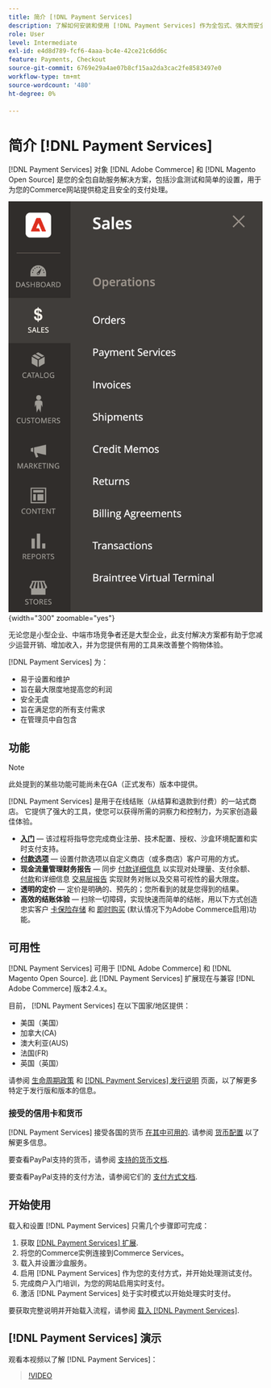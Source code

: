 ```yaml
---
title: 简介 [!DNL Payment Services]
description: 了解如何安装和使用 [!DNL Payment Services] 作为全包式、强大而安全的支付处理解决方案，适合 [!DNL Adobe Commerce] 和 [!DNL Magento Open Source] 网站。
role: User
level: Intermediate
exl-id: e4d8d789-fcf6-4aaa-bc4e-42ce21c6dd6c
feature: Payments, Checkout
source-git-commit: 6769e29a4ae07b8cf15aa2da3cac2fe8583497e0
workflow-type: tm+mt
source-wordcount: '480'
ht-degree: 0%

---
```


# 简介 [!DNL Payment Services]

[!DNL Payment Services] 对象 [!DNL Adobe Commerce] 和 [!DNL Magento Open Source] 是您的全包自助服务解决方案，包括沙盒测试和简单的设置，用于为您的Commerce网站提供稳定且安全的支付处理。

![[!DNL Payment Services] 扩展管理员视图](assets/admin-view.png){width="300" zoomable="yes"}

无论您是小型企业、中端市场竞争者还是大型企业，此支付解决方案都有助于您减少运营开销、增加收入，并为您提供有用的工具来改善整个购物体验。

[!DNL Payment Services] 为：

* 易于设置和维护
* 旨在最大限度地提高您的利润
* 安全无虞
* 旨在满足您的所有支付需求
* 在管理员中自包含

## 功能

>[!NOTE]
>
>此处提到的某些功能可能尚未在GA（正式发布）版本中提供。

[!DNL Payment Services] 是用于在线结账（从结算和退款到付费）的一站式商店。 它提供了强大的工具，使您可以获得所需的洞察力和控制力，为买家创造最佳体验。

* [**入门**](onboard.md) — 该过程将指导您完成商业注册、技术配置、授权、沙盒环境配置和实时支付支持。
* [**付款选项**](payments-options.md) — 设置付款选项以自定义商店（或多商店）客户可用的方式。
* **现金流量管理财务报告** — 同步 [付款详细信息](order-payment-status.md) 以实现对处理量、支付余额、 [付款](payouts.md)和详细信息 [交易层报告](transactions.md) 实现财务对账以及交易可视性的最大限度。
* **透明的定价** — 定价是明确的、预先的；您所看到的就是您得到的结果。
* **高效的结账体验** — 扫除一切障碍，实现快速而简单的结帐，用以下方式创造忠实客户 [卡保险存储](https://experienceleague-review.com/docs/commerce-merchant-services/payment-services/payments-checkout/vaulting.html) 和 [即时购买](https://experienceleague.adobe.com/docs/commerce-admin/stores-sales/point-of-purchase/checkout-instant-purchase.html) (默认情况下为Adobe Commerce启用)功能。

## 可用性

[!DNL Payment Services] 可用于 [!DNL Adobe Commerce] 和 [!DNL Magento Open Source]. 此 [!DNL Payment Services] 扩展现在与兼容 [!DNL Adobe Commerce] 版本2.4.x。

目前， [!DNL Payment Services] 在以下国家/地区提供：

* 美国（美国）
* 加拿大(CA)
* 澳大利亚(AUS)
* 法国(FR)
* 英国（英国）

请参阅 [生命周期政策](https://experienceleague.adobe.com/docs/commerce-operations/release/planning/lifecycle-policy.html) 和 [[!DNL Payment Services] 发行说明](release-notes.md) 页面，以了解更多特定于发行版和版本的信息。

### 接受的信用卡和货币

[!DNL Payment Services] 接受各国的货币 [在其中可用的](#availability). 请参阅 [货币配置](https://experienceleague.adobe.com/docs/commerce-admin/stores-sales/site-store/currency/currency-configuration.html) 以了解更多信息。

要查看PayPal支持的货币，请参阅 [支持的货币文档](https://developer.paypal.com/docs/reports/reference/paypal-supported-currencies/).

要查看PayPal支持的支付方法，请参阅它们的 [支付方式文档](https://developer.paypal.com/docs/checkout/payment-methods/).

## 开始使用

载入和设置 [!DNL Payment Services] 只需几个步骤即可完成：

1. 获取 [[!DNL Payment Services] 扩展](install.md).
1. 将您的Commerce实例连接到Commerce Services。
1. 载入并设置沙盒服务。
1. 启用 [!DNL Payment Services] 作为您的支付方式，并开始处理测试支付。
1. 完成商户入门培训，为您的网站启用实时支付。
1. 激活 [!DNL Payment Services] 处于实时模式以开始处理实时支付。

要获取完整说明并开始载入流程，请参阅 [载入 [!DNL Payment Services]](onboard.md).

## [!DNL Payment Services] 演示

观看本视频以了解 [!DNL Payment Services]：

>[!VIDEO](https://video.tv.adobe.com/v/343990?quality=12)
